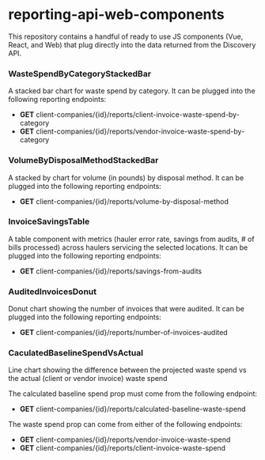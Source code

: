 # reporting-api-web-components
This repository contains a handful of ready to use JS components (Vue, React, and Web) that plug directly into the data returned from the Discovery API.

### WasteSpendByCategoryStackedBar

A stacked bar chart for waste spend by category.
It can be plugged into the following reporting endpoints:
* **GET** client-companies/{id}/reports/client-invoice-waste-spend-by-category
* **GET** client-companies/{id}/reports/vendor-invoice-waste-spend-by-category

### VolumeByDisposalMethodStackedBar

A stacked by chart for volume (in pounds) by disposal method.
It can be plugged into the following reporting endpoints:
* **GET** client-companies/{id}/reports/volume-by-disposal-method

### InvoiceSavingsTable

A table component with metrics (hauler error rate, savings from audits, # of bills processed) across haulers servicing the selected locations.
It can be plugged into the following reporting endpoints:
* **GET** client-companies/{id}/reports/savings-from-audits


### AuditedInvoicesDonut
Donut chart showing the number of invoices that were audited.
It can be plugged into the following reporting endpoints:
* **GET** client-companies/{id}/reports/number-of-invoices-audited

### CaculatedBaselineSpendVsActual
Line chart showing the difference between the projected waste spend vs the actual (client or vendor invoice) waste spend

The calculated baseline spend prop must come from the following endpoint:
* **GET** client-companies/{id}/reports/calculated-baseline-waste-spend

The waste spend prop can come from either of the following endpoints:
* **GET** client-companies/{id}/reports/vendor-invoice-waste-spend
* **GET** client-companies/{id}/reports/client-invoice-waste-spend
